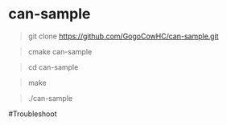# can-sample


> git clone https://github.com/GogoCowHC/can-sample.git

> cmake can-sample

> cd can-sample

> make

> ./can-sample



#Troubleshoot

    